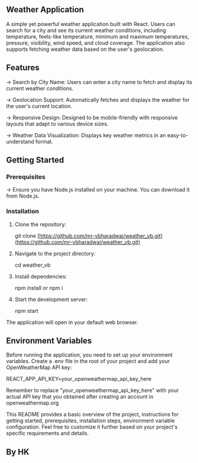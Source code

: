 ## Weather Application
  A simple yet powerful weather application built with React. Users can search for a city and see its current weather conditions, including temperature, feels-like temperature, minimum and maximum temperatures, pressure, visibility, wind speed, and cloud coverage. The application also supports fetching weather data based on the user's geolocation.

## Features
  -> Search by City Name: Users can enter a city name to fetch and display its current weather conditions.
  
  -> Geolocation Support: Automatically fetches and displays the weather for the user's current location.
  
  -> Responsive Design: Designed to be mobile-friendly with responsive layouts that adapt to various device sizes.
  
  -> Weather Data Visualization: Displays key weather metrics in an easy-to-understand format.
  
## Getting Started
### Prerequisites

  -> Ensure you have Node.js installed on your machine. You can download it from Node.js.

### Installation
1. Clone the repository:
   
   git clone [https://github.com/mr-vbharadwaj/weather_vb.git](https://github.com/mr-vbharadwaj/weather_vb.git)

3. Navigate to the project directory:
   
   cd weather_vb

5. Install dependencies:
   
   npm install or npm i

7. Start the development server:
   
   npm start

The application will open in your default web browser.

## Environment Variables
Before running the application, you need to set up your environment variables. 
Create a .env file in the root of your project and add your OpenWeatherMap API key:

  REACT_APP_API_KEY=your_openweathermap_api_key_here
  
Remember to replace "your_openweathermap_api_key_here" with your actual API key that you obtained after creating an account in openweathermap.org

This README provides a basic overview of the project, instructions for getting started, prerequisites, installation steps, environment variable configuration. Feel free to customize it further based on your project's specific requirements and details.

## By HK
